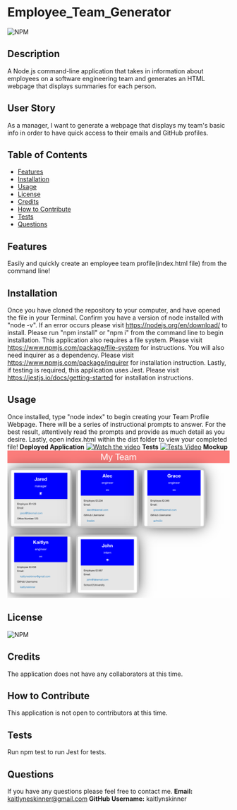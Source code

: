 # Employee_Team_Generator

![NPM](https://img.shields.io/npm/l/license)

## Description
A Node.js command-line application that takes in information about employees on a software engineering team and generates an HTML webpage that displays summaries for each person.

## User Story
As a manager, I want to generate a webpage that displays my team's basic info in order to have quick access to their emails and GitHub profiles.

## Table of Contents
  * [Features](#features)
  * [Installation](#installation)
  * [Usage](#usage)
  * [License](#license)
  * [Credits](#credits)
  * [How to Contribute](#howtocontribute)
  * [Tests](#tests)
  * [Questions](#questions)

## Features
  Easily and quickly create an employee team profile(index.html file) from the command line!

## Installation
  Once you have cloned the repository to your computer, and have opened the file in your Terminal. Confirm you have a version of node installed with "node -v". If an error occurs please visit https://nodejs.org/en/download/ to install. Please run "npm install" or "npm i" from the command line to begin installation. This application also requires a file system. Please visit https://www.npmjs.com/package/file-system for instructions. You will also need inquirer as a dependency. Please visit https://www.npmjs.com/package/inquirer for installation instruction. Lastly, if testing is required, this application uses Jest. Please visit https://jestjs.io/docs/getting-started for installation instructions.

## Usage
 Once installed, type "node index" to begin creating your Team Profile Webpage. There will be a series of instructional prompts to answer. For the best result, attentively read the prompts and provide as much detail as you desire. Lastly, open index.html within the dist folder to view your completed file!
 **Deployed Application**
  [![Watch the video](https://img.youtube.com/vi/vLUKuyUaj7Q/0.jpg)](https://www.youtube.com/watch?v=vLUKuyUaj7Q)
  **Tests**
  [![Tests Video](https://img.youtube.com/vi/sGmoKTjK-iU/0.jpg)](https://www.youtube.com/watch?v=sGmoKTjK-iU)
  **Mockup**
  ![Deployed Application](https://github.com/KaitlynSkinner/Employee_Team_Generator/blob/a1e14c57c657bb3536f856ab9b444a74f38b8c38/dist/images/Mockup.html.png?raw=true)

## License
![NPM](https://img.shields.io/npm/l/license)

## Credits
The application does not have any collaborators at this time.

## How to Contribute
This application is not open to contributors at this time.

## Tests
Run npm test to run Jest for tests.

## Questions
If you have any questions please feel free to contact me.
**Email:** kaitlyneskinner@gmail.com
**GitHub Username:** kaitlynskinner